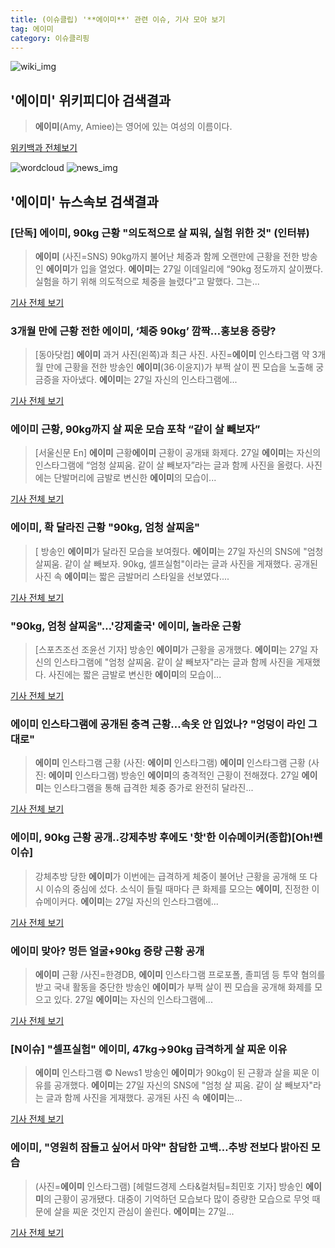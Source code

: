 ```yaml
---
title: (이슈클립) '**에이미**' 관련 이슈, 기사 모아 보기
tag: 에이미
category: 이슈클리핑
---
```

![wiki_img](https://user-images.githubusercontent.com/42597476/44503234-41136a80-a6d0-11e8-9071-6fc6418eafe4.png)
## **'**에이미**'** 위키피디아 검색결과
>**에이미**(Amy, Amiee)는 영어에 있는 여성의 이름이다.

<a href="https://ko.wikipedia.org/wiki/에이미" target="_blank">위키백과 전체보기</a>

![wordcloud](https://s3.ap-northeast-2.amazonaws.com/lyrics101-wordcloud/2018-08-27-1535360107.png)
![news_img](https://user-images.githubusercontent.com/42597476/44507050-1206f400-a6e4-11e8-8d98-7ffbfebb353f.png)
## **'**에이미**'** 뉴스속보 검색결과
### [단독] **에이미**, 90kg 근황 "의도적으로 살 찌워, 실험 위한 것" (인터뷰)

>**에이미** (사진=SNS) 90kg까지 불어난 체중과 함께 오랜만에 근황을 전한 방송인 **에이미**가 입을 열었다. **에이미**는 27일 이데일리에 “90kg 정도까지 살이쪘다. 실험을 하기 위해 의도적으로 체중을 늘렸다”고 말했다. 그는...

<a href="http://starin.edaily.co.kr/news/newspath.asp?newsid=01364486619311584" target="_blank">기사 전체 보기</a>

### 3개월 만에 근황 전한 **에이미**, ‘체중 90kg’ 깜짝…홍보용 증량?

>[동아닷컴] **에이미** 과거 사진(왼쪽)과 최근 사진. 사진=**에이미** 인스타그램 약 3개월 만에 근황을 전한 방송인 **에이미**(36·이윤지)가 부쩍 살이 찐 모습을 노출해 궁금증을 자아냈다. **에이미**는 27일 자신의 인스타그램에...

<a href="http://news.donga.com/3/all/20180827/91698025/2" target="_blank">기사 전체 보기</a>

### **에이미** 근황, 90kg까지 살 찌운 모습 포착 “같이 살 빼보자”

>[서울신문 En] **에이미** 근황**에이미** 근황이 공개돼 화제다. 27일 **에이미**는 자신의 인스타그램에 “엄청 살찌움. 같이 살 빼보자”라는 글과 함께 사진을 올렸다. 사진에는 단발머리에 금발로 변신한 **에이미**의 모습이...

<a href="http://en.seoul.co.kr/news/newsView.php?id=20180827500065&wlog_tag3=naver" target="_blank">기사 전체 보기</a>

### **에이미**, 확 달라진 근황 "90kg, 엄청 살찌움"

>[ 방송인 **에이미**가 달라진 모습을 보여줬다. **에이미**는 27일 자신의 SNS에 "엄청 살찌움. 같이 살 빼보자. 90kg, 셀프실험"이라는 글과 사진을 게재했다. 공개된 사진 속 **에이미**는 짧은 금발머리 스타일을 선보였다....

<a href="http://www.mydaily.co.kr/new_yk/html/read.php?newsid=201808271507728521&ext=na" target="_blank">기사 전체 보기</a>

### "90kg, 엄청 살찌움"…'강제출국' **에이미**, 놀라운 근황

>[스포츠조선 조윤선 기자] 방송인 **에이미**가 근황을 공개했다. **에이미**는 27일 자신의 인스타그램에 "엄청 살찌움. 같이 살 빼보자"라는 글과 함께 사진을 게재했다. 사진에는 짧은 금발로 변신한 **에이미**의 모습이...

<a href="http://sports.chosun.com/news/ntype.htm?id=201808270100247090018907&servicedate=20180827" target="_blank">기사 전체 보기</a>

### **에이미** 인스타그램에 공개된 충격 근황…속옷 안 입었나? "엉덩이 라인 그대로"

>**에이미** 인스타그램 근황 (사진: **에이미** 인스타그램) **에이미** 인스타그램 근황 (사진: **에이미** 인스타그램) 방송인 **에이미**의 충격적인 근황이 전해졌다. 27일 **에이미**는 인스타그램을 통해 급격한 체중 증가로 완전히 달라진...

<a href="http://www.dtnews24.com/news/articleView.html?idxno=523727" target="_blank">기사 전체 보기</a>

### **에이미**, 90kg 근황 공개..강제추방 후에도 '핫'한 이슈메이커(종합)[Oh!쎈 이슈]

>강체추방 당한 **에이미**가 이번에는 급격하게 체중이 불어난 근황을 공개해 또 다시 이슈의 중심에 섰다. 소식이 들릴 때마다 큰 화제를 모으는 **에이미**, 진정한 이슈메이커다.   **에이미**는 27일 자신의 인스타그램에...

<a href="http://www.osen.co.kr/article/G1110976157" target="_blank">기사 전체 보기</a>

### **에이미** 맞아? 멍든 얼굴+90kg 증량 근황 공개

>**에이미** 근황 /사진=한경DB, **에이미** 인스타그램 프로포폴, 졸피뎀 등 투약 혐의를 받고 국내 활동을 중단한 방송인 **에이미**가 부쩍 살이 찐 모습을 공개해 화제를 모으고 있다. 27일 **에이미**는 자신의 인스타그램에...

<a href="http://news.hankyung.com/article/201808271535H" target="_blank">기사 전체 보기</a>

### [N이슈] "셀프실험" **에이미**, 47kg→90kg 급격하게 살 찌운 이유

>**에이미** 인스타그램 © News1 방송인 **에이미**가 90kg이 된 근황과 살을 찌운 이유를 공개했다. **에이미**는 27일 자신의 SNS에 "엄청 살 찌움. 같이 살 빼보자"라는 글과 함께 사진을 게재했다. 공개된 사진 속 **에이미**는...

<a href="http://news1.kr/articles/?3409578" target="_blank">기사 전체 보기</a>

### **에이미**, "영원히 잠들고 싶어서 마약" 참담한 고백…추방 전보다 밝아진 모습

>(사진=**에이미** 인스타그램) [헤럴드경제 스타&컬처팀=최민호 기자] 방송인 **에이미**의 근황이 공개됐다. 대중이 기억하던 모습보다 많이 증량한 모습으로 무엇 때문에 살을 찌운 것인지 관심이 쏠린다. **에이미**는 27일...

<a href="http://biz.heraldcorp.com/culture/view.php?ud=201808271623297061822_1" target="_blank">기사 전체 보기</a>


